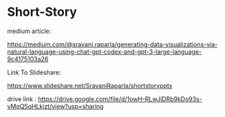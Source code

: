 # Short-Story

medium article: 

https://medium.com/@sravani.raparla/generating-data-visualizations-via-natural-language-using-chat-gpt-codex-and-gpt-3-large-language-9c4175103a26

Link To Slideshare:

https://www.slideshare.net/SravaniRaparla/shortstorypptx

drive link : https://drive.google.com/file/d/1owH-RLwJiDRb9kDo93s-vMqQ5qHLkjzt/view?usp=sharing

